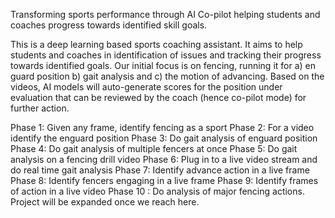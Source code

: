 Transforming sports performance through AI Co-pilot helping students and coaches progress towards identified skill goals. 

This is a deep learning based sports coaching assistant. It aims to help students and coaches in identification of issues and tracking their progress towards identified goals. 
Our initial focus is on fencing, running it for a) en guard position b) gait analysis and c) the motion of advancing. Based on the videos, AI models will auto-generate scores 
for the position under evaluation that can be reviewed by the coach (hence co-pilot mode) for further action.

Phase 1: Given any frame, identify fencing as a sport
Phase 2: For a video identify the enguard position
Phase 3: Do gait analysis of enguard position
Phase 4: Do gait analysis of multiple fencers at once
Phase 5: Do gait analysis on a fencing drill video
Phase 6: Plug in to a live video stream and do real time gait analysis
Phase 7: Identify advance action in a live frame
Phase 8: Identify fencers engaging in a live frame
Phase 9: Identify frames of action in a live video
Phase 10 : Do analysis of major fencing actions. Project will be expanded once we reach here.
